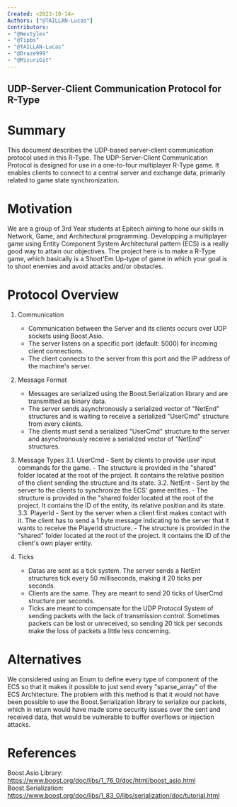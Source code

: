 ```yaml
---
Created: <2023-10-14>
Authors: ["@TAILLAN-Lucas"]
Contributors:
- "@Nestyles"
- "@Tipbs"
- "@TAILLAN-Lucas"
- "@Draze999"
- "@MizuriGit"
---
```


## UDP-Server-Client Communication Protocol for R-Type

# Summary

This document describes the UDP-based server-client communication protocol used in this R-Type.
The UDP-Server-Client Communication Protocol is designed for use in a one-to-four multiplayer R-Type game. It enables clients to connect to a central server and exchange data, primarily related to game state synchronization.

# Motivation

We are a group of 3rd Year students at Epitech aiming to hone our skills in Network, Game, and Architectural programming. Developping a multiplayer game using Entity Component System Architectural pattern (ECS) is a really good way to attain our objectives. The project here is to make a R-Type game, which basically is a Shoot'Em Up-type of game in which your goal is to shoot enemies and avoid attacks and/or obstacles.

# Protocol Overview

1. Communication
    - Communication between the Server and its clients occurs over UDP sockets using Boost.Asio.
    - The server listens on a specific port (default: 5000) for incoming client connections.
    - The client connects to the server from this port and the IP address of the machine's server.

2. Message Format
    - Messages are serialized using the Boost.Serialization library and are transmitted as binary data.
    - The server sends asynchronously a serialized vector of "NetEnd" structures and is waiting to receive a serialized "UserCmd" structure from every clients.
    - The clients must send a serialized "UserCmd" structure to the server and asynchronously receive a serialized vector of "NetEnd" structures.

3. Message Types
    3.1. UserCmd
        - Sent by clients to provide user input commands for the game.
        - The structure is provided in the "shared" folder located at the root of the project. It contains the relative position of the client sending the structure and its state.
    3.2. NetEnt
        - Sent by the server to the clients to synchronize the ECS' game entities.
        - The structure is provided in the "shared folder located at the root of the project. It contains the ID of the entity, its relative position and its state.
    3.3. PlayerId
        - Sent by the server when a client first makes contact with it. The client has to send a 1 byte message indicating to the server that it wants to receive the PlayerId structure. 
        - The structure is provided in the "shared" folder located at the root of the project. It contains the ID of the client's own player entity.

4. Ticks
    - Datas are sent as a tick system. The server sends a NetEnt structures tick every 50 milliseconds, making it 20 ticks per seconds.
    - Clients are the same. They are meant to send 20 ticks of UserCmd structure per seconds.
    - Ticks are meant to compensate for the UDP Protocol System of sending packets with the lack of transmission control. Sometimes packets can be lost or unreceived, so sending 20 tick per seconds make the loss of packets a little less concerning.

# Alternatives

We considered using an Enum to define every type of component of the ECS so that it makes it possible to just send every "sparse_array" of the ECS Architecture. The problem with this method is that it would not have been possible to use the Boost.Serialization library to serialize our packets, which in return would have made some security issues over the sent and received data, that would be vulnerable to buffer overflows or injection attacks.

# References

Boost.Asio Library: https://www.boost.org/doc/libs/1_76_0/doc/html/boost_asio.html
Boost.Serialization: https://www.boost.org/doc/libs/1_83_0/libs/serialization/doc/tutorial.html
